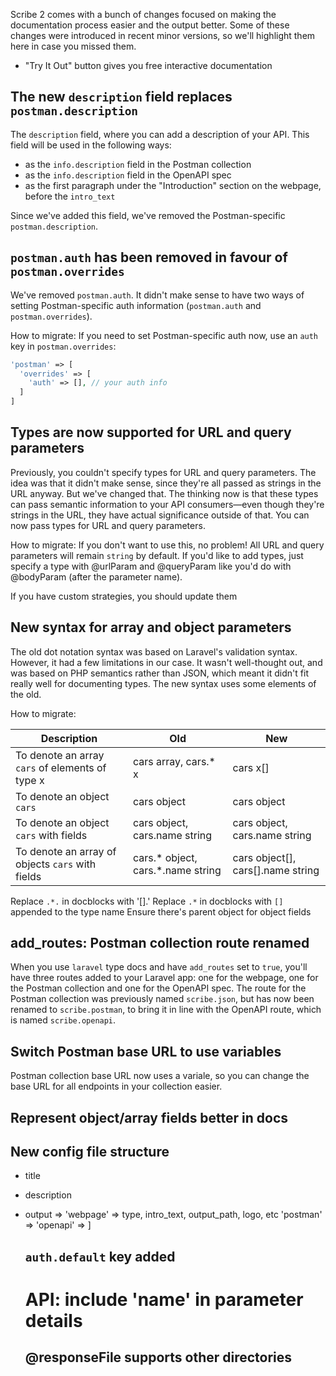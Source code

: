 Scribe 2 comes with a bunch of changes focused on making the documentation process easier and the output better. Some of these changes were introduced in recent minor versions, so we'll highlight them here in case you missed them.

- "Try It Out" button gives you free interactive documentation 

## The new `description` field replaces `postman.description`
The `description` field, where you can add a description of your API. This field will be used in the following ways:
- as the `info.description` field in the Postman collection
- as the `info.description` field in the OpenAPI spec
- as the first paragraph under the "Introduction" section on the webpage, before the `intro_text`

Since we've added this field, we've removed the Postman-specific `postman.description`.

## `postman.auth` has been removed in favour of `postman.overrides`
We've removed `postman.auth`. It didn't make sense to have two ways of setting Postman-specific auth information (`postman.auth` and `postman.overrides`).

How to migrate: If you need to set Postman-specific auth now, use an `auth` key in `postman.overrides`:

```php
'postman' => [
  'overrides' => [
    'auth' => [], // your auth info
  ]
]
```


## Types are now supported for URL and query parameters
Previously, you couldn't specify types for URL and query parameters. The idea was that it didn't make sense, since they're all passed as strings in the URL anyway. But we've changed that. The thinking now is that these types can pass semantic information to your API consumers—even though they're strings in the URL, they have actual significance outside of that. You can now pass types for URL and query parameters.

How to migrate:
If you don't want to use this, no problem! All URL and query parameters will remain `string` by default. If you'd like to add types, just specify a type with @urlParam and @queryParam like you'd  do with @bodyParam (after the parameter name).

If you have custom strategies, you should update them

## New syntax for array and object parameters
The old dot notation syntax was based on Laravel's validation syntax. However, it had a few limitations in our case. It wasn't well-thought out, and was based on PHP semantics rather than JSON, which meant it didn't fit really well for documenting types. The new syntax uses some elements of the old.

How to migrate: 

Description | Old | New
-----------|------|---------
To denote an array `cars` of elements of type x | cars array, cars.* x | cars x[]
To denote an object `cars` | cars object | cars object
To denote an object `cars` with fields | cars object, cars.name string | cars object, cars.name string
To denote an array of objects `cars` with fields | cars.* object, cars.*.name string | cars object[], cars[].name string

Replace `.*.` in docblocks with '[].'
Replace `.*` in docblocks with `[]` appended to the type name 
Ensure there's parent object for object fields

## add_routes: Postman collection route renamed
When you use `laravel` type docs and have `add_routes` set to `true`, you'll have three routes added to your Laravel app: one for the webpage, one for the Postman collection and one for the OpenAPI spec. The route for the Postman collection was previously named `scribe.json`, but has now been renamed to `scribe.postman`, to bring it in line with the OpenAPI route, which is named `scribe.openapi`.

## Switch Postman base URL to use variables
Postman collection base URL now uses a variale, so you can change the base URL for all endpoints in your collection easier.

## Represent object/array fields better in docs

## New config file structure

- title
- description
- output => 
    'webpage' => type, intro_text, output_path, logo, etc
    'postman' =>
    'openapi' => 
   ]
   
   
   
   ## `auth.default` key added
   
   # API: include 'name' in parameter details
   
   ## @responseFile supports other directories